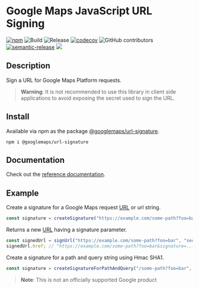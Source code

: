 # Google Maps JavaScript URL Signing

[![npm](https://img.shields.io/npm/v/@googlemaps/url-signature)](https://www.npmjs.com/package/@googlemaps/url-signature)
![Build](https://github.com/googlemaps/js-url-signature/workflows/Test/badge.svg)
![Release](https://github.com/googlemaps/js-url-signature/workflows/Release/badge.svg)
[![codecov](https://codecov.io/gh/googlemaps/js-url-signature/branch/main/graph/badge.svg)](https://codecov.io/gh/googlemaps/js-url-signature)
![GitHub contributors](https://img.shields.io/github/contributors/googlemaps/js-url-signature?color=green)
[![semantic-release](https://img.shields.io/badge/%20%20%F0%9F%93%A6%F0%9F%9A%80-semantic--release-e10079.svg)](https://github.com/semantic-release/semantic-release)
[![](https://github.com/jpoehnelt/in-solidarity-bot/raw/main/static//badge-flat.png)](https://github.com/apps/in-solidarity)

## Description

Sign a URL for Google Maps Platform requests.

> **Warning**: It is not recommended to use this library in client side applications to avoid exposing the secret used to sign the URL.

## Install

Available via npm as the package [@googlemaps/url-signature](https://www.npmjs.com/package/@googlemaps/url-signature).

`npm i @googlemaps/url-signature`

## Documentation

Check out the [reference documentation](https://googlemaps.github.io/js-url-signature/index.html).

## Example
Create a signature for a Google Maps request [URL](https://developer.mozilla.org/en-US/docs/Web/API/URL) or url string.

 ```ts
const signature = createSignature("https://example.com/some-path?foo=bar", "secret");
```

Returns a new [URL](https://developer.mozilla.org/en-US/docs/Web/API/URL) having a signature parameter.

```ts
const signedUrl = signUrl("https://example.com/some-path?foo=bar", "secret");
signedUrl.href; // "https://example.com/some-path?foo=bar&signature=..."
```

Create a signature for a path and query string using Hmac SHA1.

```ts
const signature = createSignatureForPathAndQuery("/some-path?foo=bar", "secret");
 ```

> **Note**: This is not an officially supported Google product
